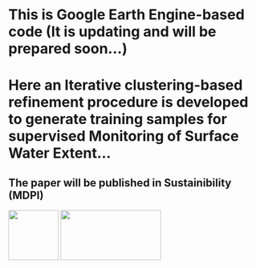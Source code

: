 # This is Google Earth Engine-based code (It is updating and will be prepared soon...)
# Here an Iterative clustering-based refinement procedure is developed to generate training samples for supervised Monitoring of Surface Water Extent...
## The paper will be published in Sustainibility (MDPI)


<img src="https://user-images.githubusercontent.com/34648501/175025442-fbe28cc8-3b2d-46e6-b6c5-aaa59578f041.JPG" width="100" height="100"/> <img src="https://user-images.githubusercontent.com/34648501/175025750-e972a87d-1bbb-4de1-95c8-d74591ea79a6.JPG" width="200" height="100"/>

